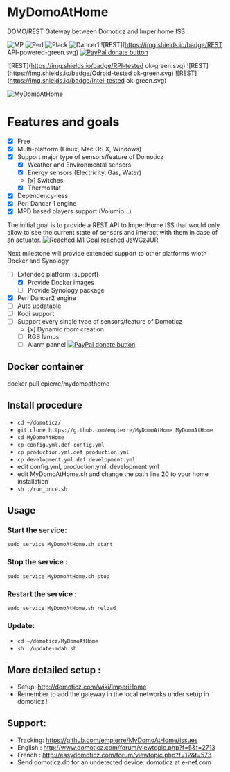 # MyDomoAtHome
DOMO/REST Gateway between Domoticz and Imperihome ISS

![MP](https://img.shields.io/badge/Platform-Independant-green.svg)
![Perl](https://img.shields.io/badge/Perl-powered-green.svg)
![Plack](https://img.shields.io/badge/Plackup-powered-green.svg)
![Dancer1](https://img.shields.io/badge/Dancer%20version-1-green.svg)
![REST](https://img.shields.io/badge/REST API-powered-green.svg)
[![PayPal donate button](http://img.shields.io/paypal/donate.png?color=yellow)](https://www.paypal.com/cgi-bin/webscr?cmd=_xclick&business=epierre@e-nef.com&currency_code=EUR&amount=&item_name=thanks "Donate once-off to this project using Paypal")

![REST](https://img.shields.io/badge/RPI-tested ok-green.svg)
![REST](https://img.shields.io/badge/Odroid-tested ok-green.svg)
![REST](https://img.shields.io/badge/Intel-tested ok-green.svg)

![MyDomoAtHome](http://domoticz.com/wiki/images/5/55/Imperihome.png "MyDomoAtHome")

# Features and goals
- [x] Free
- [x] Multi-platform (Linux, Mac OS X, Windows)
- [x] Support major type of sensors/feature of Domoticz
  - [x] Weather and Environmental sensors  
  - [x] Energy sensors (Electricity, Gas, Water)
  - [x] Switches
  - [x] Thermostat
- [x] Dependency-less 
- [x] Perl Dancer 1 engine
- [x] MPD based players support (Volumio...)

The initial goal is to provide a REST API to ImperiHome ISS that would only allow to see the current state of sensors and interact with them in case of an actuator. 
![Reached](https://cdn3.iconfinder.com/data/icons/10con/512/checkmark_tick-16.png) M1 Goal reached
JsWCzJUR

Next milestone will provide extended support to other platforms wioth Docker and Synology 
- [ ] Extended platform (support)
  - [x] Provide Docker images
  - [ ] Provide Synology package
- [x] Perl Dancer2 engine
- [ ] Auto updatable
- [ ] Kodi support
- [ ] Support every single type of sensors/feature of Domoticz
  - [x] Dynamic room creation
  - [ ] RGB lamps
  - [ ] Alarm pannel
[![PayPal donate button](http://img.shields.io/paypal/donate.png?color=yellow)](https://www.paypal.com/cgi-bin/webscr?cmd=_xclick&business=epierre@e-nef.com&currency_code=EUR&amount=&item_name=thanks "Donate once-off to this project using Paypal")

## Docker container
docker pull epierre/mydomoathome

## Install procedure
  - `cd ~/domoticz/`
  - `git clone https://github.com/empierre/MyDomoAtHome MyDomoAtHome`
  - `cd MyDomoAtHome`
  - `cp config.yml.def config.yml`
  - `cp production.yml.def production.yml`
  - `cp development.yml.def development.yml`
  - edit config.yml, production.yml, development.yml
  - edit  MyDomoAtHome.sh and change the path line 20 to your home installation
  - `sh ./run_once.sh`
  
## Usage

### Start the service:
   `sudo service MyDomoAtHome.sh start`

### Stop the service :
   `sudo service MyDomoAtHome.sh stop`

### Restart the service :
   `sudo service MyDomoAtHome.sh reload`

### Update:
  - `cd ~/domoticz/MyDomoAtHome`
  - `sh ./update-mdah.sh`
  
## More detailed setup :
  - Setup: http://domoticz.com/wiki/ImperiHome
  - Remember to add the gateway in the local networks under setup in domoticz !
 
## Support: 
  - Tracking: https://github.com/empierre/MyDomoAtHome/issues
  - English : http://www.domoticz.com/forum/viewtopic.php?f=5&t=2713
  - French  : http://easydomoticz.com/forum/viewtopic.php?f=12&t=573
  - Send domoticz.db for an undetected device: domoticz at e-nef.com

